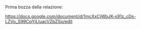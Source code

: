 Prima bozza della relazione:

https://docs.google.com/document/d/1mcXxCjWbJK-x91z_cDs-LZVo_S99CqYjLIuacVZbZSo/edit
